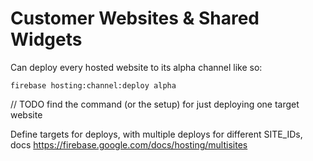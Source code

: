 # Customer Websites & Shared Widgets

Can deploy every hosted website to its alpha channel like so:

`firebase hosting:channel:deploy alpha`

// TODO find the command (or the setup) for just deploying one target website

Define targets for deploys, with multiple deploys for different SITE_IDs, docs https://firebase.google.com/docs/hosting/multisites